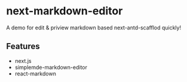# next-markdown-editor
A demo for edit &amp; priview markdown based next-antd-scafflod quickly!

## Features
 - next.js
 - simplemde-markdown-editor
 - react-markdown
